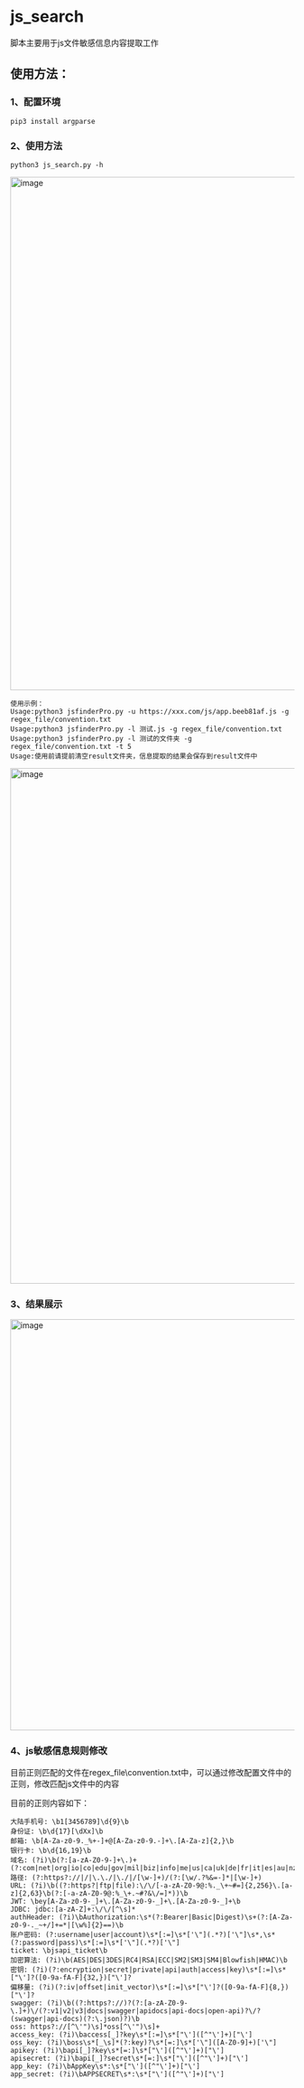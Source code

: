 # js_search
脚本主要用于js文件敏感信息内容提取工作

## 使用方法：

### 1、配置环境
```
pip3 install argparse
```
### 2、使用方法
```
python3 js_search.py -h
```
<img width="909" alt="image" src="https://github.com/bingtangbanli/jsfinderPro/assets/77956516/9e7b9687-abb3-4157-801b-1af89c9e05d9">

```
使用示例：
Usage:python3 jsfinderPro.py -u https://xxx.com/js/app.beeb81af.js -g regex_file/convention.txt
Usage:python3 jsfinderPro.py -l 测试.js -g regex_file/convention.txt 
Usage:python3 jsfinderPro.py -l 测试的文件夹 -g regex_file/convention.txt -t 5
Usage:使用前请提前清空result文件夹，信息提取的结果会保存到result文件中
```
<img width="913" alt="image" src="https://github.com/bingtangbanli/jsfinderPro/assets/77956516/f6e32e4f-7b50-4fdc-aa22-4366eb86cbc2">

### 3、结果展示

<img width="728" alt="image" src="https://github.com/bingtangbanli/jsfinderPro/assets/77956516/4b555d61-cbd8-4798-a7ac-557bb4ac7d1f">


### 4、js敏感信息规则修改

目前正则匹配的文件在regex_file\convention.txt中，可以通过修改配置文件中的正则，修改匹配js文件中的内容

目前的正则内容如下：
```
大陆手机号: \b1[3456789]\d{9}\b
身份证: \b\d{17}[\dXx]\b
邮箱: \b[A-Za-z0-9._%+-]+@[A-Za-z0-9.-]+\.[A-Za-z]{2,}\b
银行卡: \b\d{16,19}\b
域名: (?i)\b(?:[a-zA-Z0-9-]+\.)+(?:com|net|org|io|co|edu|gov|mil|biz|info|me|us|ca|uk|de|fr|it|es|au|nz|jp|kr|cn|ru|br|in|mx|nl)\b
路径: (?:https?://|/|\.\./|\./|/[\w-]+)/(?:[\w/.?%&=-]*|[\w-]+)
URL: (?i)\b((?:https?|ftp|file):\/\/[-a-zA-Z0-9@:%._\+~#=]{2,256}\.[a-z]{2,63}\b(?:[-a-zA-Z0-9@:%_\+.~#?&\/=]*))\b
JWT: \bey[A-Za-z0-9-_]+\.[A-Za-z0-9-_]+\.[A-Za-z0-9-_]+\b
JDBC: jdbc:[a-zA-Z]+:\/\/[^\s]*
authHeader: (?i)\bAuthorization:\s*(?:Bearer|Basic|Digest)\s+(?:[A-Za-z0-9-._~+/]+=*|[\w%]{2}==)\b
账户密码: (?:username|user|account)\s*[:=]\s*['\"](.*?)['\"]\s*,\s*(?:password|pass)\s*[:=]\s*['\"](.*?)['\"]
ticket: \bjsapi_ticket\b
加密算法: (?i)\b(AES|DES|3DES|RC4|RSA|ECC|SM2|SM3|SM4|Blowfish|HMAC)\b
密钥: (?i)(?:encryption|secret|private|api|auth|access|key)\s*[:=]\s*["\']?([0-9a-fA-F]{32,})["\']?
偏移量: (?i)(?:iv|offset|init_vector)\s*[:=]\s*["\']?([0-9a-fA-F]{8,})["\']?
swagger: (?i)\b((?:https?://)?(?:[a-zA-Z0-9-\.]+)\/(?:v1|v2|v3|docs|swagger|apidocs|api-docs|open-api)?\/?(swagger|api-docs)(?:\.json)?)\b
oss: https?://[^\'")\s]*oss[^\'")\s]+
access_key: (?i)\baccess[_]?key\s*[:=]\s*["\']([^"\']+)["\']
oss_key: (?i)\boss\s*[_\s]*(?:key)?\s*[=:]\s*['\"]([A-Z0-9]+)['\"]
apikey: (?i)\bapi[_]?key\s*[=:]\s*["\']([^"\']+)["\']
apisecret: (?i)\bapi[_]?secret\s*[=:]\s*["\']([^"\']+)["\']
app_key: (?i)\bAppKey\s*:\s*["\']([^"\']+)["\']
app_secret: (?i)\bAPPSECRET\s*:\s*["\']([^"\']+)["\']
```
